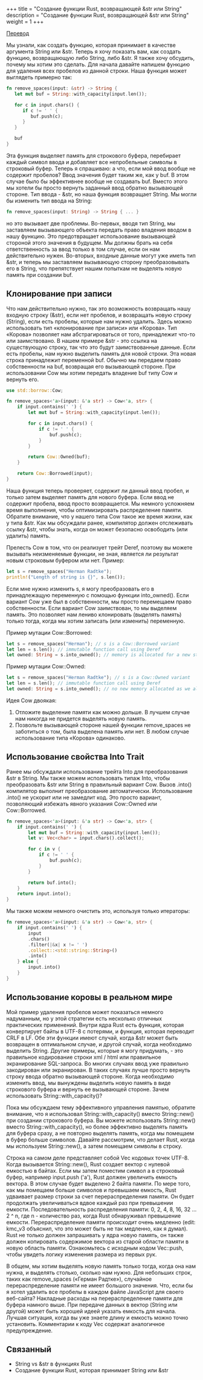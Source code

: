 +++
title = "Создание функции Rust, возвращающей &str или String"
description = "Создание функции Rust, возвращающей &str или String"
weight = 1
+++

[Перевод](https://hermanradtke.com/2015/05/29/creating-a-rust-function-that-returns-string-or-str.html)

Мы узнали, как создать функцию, которая принимает в качестве аргумента String или &str. Теперь я хочу показать вам, как создать функцию, возвращающую либо String, либо &str. Я также хочу обсудить, почему мы хотим это сделать. Для начала давайте напишем функцию для удаления всех пробелов из данной строки. Наша функция может выглядеть примерно так: 

```rust
fn remove_spaces(input: &str) -> String {
   let mut buf = String::with_capacity(input.len());

   for c in input.chars() {
      if c != ' ' {
         buf.push(c);
      }
   }

   buf
}
```

Эта функция выделяет память для строкового буфера, перебирает каждый символ ввода и добавляет все непробельные символы в строковый буфер. Теперь я спрашиваю: а что, если мой ввод вообще не содержит пробелов? Ввод значения будет таким же, как у buf. В этом случае было бы эффективнее вообще не создавать buf. Вместо этого мы хотели бы просто вернуть заданный ввод обратно вызывающей стороне. Тип ввода - &str, но наша функция возвращает String. Мы могли бы изменить тип ввода на String: 

```rust
fn remove_spaces(input: String) -> String { ... }
```

но это вызывает две проблемы. Во-первых, вводя тип String, мы заставляем вызывающего объекта передать право владения вводом в нашу функцию. Это предотвращает использование вызывающей стороной этого значения в будущем. Мы должны брать на себя ответственность за ввод только в том случае, если он нам действительно нужен. Во-вторых, входные данные могут уже иметь тип &str, и теперь мы заставляем вызывающую сторону преобразовывать его в String, что препятствует нашим попыткам не выделять новую память при создании buf.

## Клонирование при записи

Что нам действительно нужно, так это возможность возвращать нашу входную строку (&str), если нет пробелов, и возвращать новую строку (String), если есть пробелы, которые нам нужно удалить. Здесь можно использовать тип «клонирование при записи» или «Корова». Тип «Корова» позволяет нам абстрагироваться от того, принадлежит что-то или заимствовано. В нашем примере &str - это ссылка на существующую строку, так что это будут заимствованные данные. Если есть пробелы, нам нужно выделить память для новой строки. Эта новая строка принадлежит переменной buf. Обычно мы передаем право собственности на buf, возвращая его вызывающей стороне. При использовании Cow мы хотим передать владение buf типу Cow и вернуть его. 

```rust
use std::borrow::Cow;

fn remove_spaces<'a>(input: &'a str) -> Cow<'a, str> {
    if input.contains(' ') {
        let mut buf = String::with_capacity(input.len());

        for c in input.chars() {
            if c != ' ' {
                buf.push(c);
            }
        }

        return Cow::Owned(buf);
    }

    return Cow::Borrowed(input);
}
```

Наша функция теперь проверяет, содержит ли данный ввод пробел, и только затем выделяет память для нового буфера. Если ввод не содержит пробела, ввод просто возвращается. Мы немного усложняем время выполнения, чтобы оптимизировать распределение памяти. Обратите внимание, что у нашего типа Cow такое же время жизни, как у типа &str. Как мы обсуждали ранее, компилятор должен отслеживать ссылку &str, чтобы знать, когда он может безопасно освободить (или удалить) память.

Прелесть Cow в том, что он реализует трейт Deref, поэтому вы можете вызывать неизменяемые функции, не зная, является ли результат новым строковым буфером или нет. Пример:

```rust
let s = remove_spaces("Herman Radtke");
println!("Length of string is {}", s.len());
```

Если мне нужно изменить s, я могу преобразовать его в принадлежащую переменную с помощью функции into_owned(). Если вариант Cow уже был в собственности, мы просто перемещаем право собственности. Если вариант Cow заимствован, то мы выделяем память. Это позволяет нам лениво клонировать (выделять память) только тогда, когда мы хотим записать (или изменить) переменную.

Пример мутации Cow::Borrowed: 

```rust
let s = remove_spaces("Herman"); // s is a Cow::Borrowed variant
let len = s.len(); // immutable function call using Deref
let owned: String = s.into_owned(); // memory is allocated for a new string
```

Пример мутации Cow::Owned: 

```rust
let s = remove_spaces("Herman Radtke"); // s is a Cow::Owned variant
let len = s.len(); // immutable function call using Deref
let owned: String = s.into_owned(); // no new memory allocated as we already had a String
```

Идея Cow двоякая:

1. Отложите выделение памяти как можно дольше. В лучшем случае нам никогда не придется выделять новую память.
2. Позвольте вызывающей стороне нашей функции remove_spaces не заботиться о том, была выделена память или нет. В любом случае использование типа «Корова» одинаково.

## Использование свойства Into Trait

Ранее мы обсуждали использование трейта Into для преобразования &str в String. Мы также можем использовать типаж Into, чтобы преобразовать &str или String в правильный вариант Cow. Вызов .into() компилятор выполнит преобразование автоматически. Использование .into() не ускорит или не замедлит код. Это просто вариант, позволяющий избежать явного указания Cow::Owned или Cow::Borrowed. 

```rust
fn remove_spaces<'a>(input: &'a str) -> Cow<'a, str> {
    if input.contains(' ') {
        let mut buf = String::with_capacity(input.len());
        let v: Vec<char> = input.chars().collect();

        for c in v {
            if c != ' ' {
                buf.push(c);
            }
        }

        return buf.into();
    }
    return input.into();
}
```

Мы также можем немного очистить это, используя только итераторы: 

```rust
fn remove_spaces<'a>(input: &'a str) -> Cow<'a, str> {
    if input.contains(' ') {
        input
        .chars()
        .filter(|&x| x != ' ')
        .collect::<std::string::String>()
        .into()
    } else {
        input.into()
    }
}
```

## Использование коровы в реальном мире

Мой пример удаления пробелов может показаться немного надуманным, но у этой стратегии есть несколько отличных практических применений. Внутри ядра Rust есть функция, которая конвертирует байты в UTF-8 с потерями, и функция, которая переводит CRLF в LF. Обе эти функции имеют случай, когда &str может быть возвращен в оптимальном случае, и другой случай, когда необходимо выделить String. Другие примеры, которые я могу придумать, - это правильное кодирование строки xml / html или правильное экранирование SQL-запроса. Во многих случаях ввод уже правильно закодирован или экранирован. В таких случаях лучше просто вернуть строку ввода обратно вызывающей стороне. Когда необходимо изменить ввод, мы вынуждены выделить новую память в виде строкового буфера и вернуть ее вызывающей стороне.
Зачем использовать String::with_capacity()?

Пока мы обсуждаем тему эффективного управления памятью, обратите внимание, что я использовал String::with_capacity() вместо String::new() при создании строкового буфера. Вы можете использовать String::new() вместо String::with_capacity(), но более эффективно выделять память для буфера сразу, а не повторно выделять память, когда мы помещаем в буфер больше символов. Давайте рассмотрим, что делает Rust, когда мы используем String::new(), а затем помещаем символы в строку.

Строка на самом деле представляет собой Vec кодовых точек UTF-8. Когда вызывается String::new(), Rust создает вектор с нулевой емкостью в байтах. Если мы затем поместим символ a в строковый буфер, например input.push ('a'), Rust должен увеличить емкость вектора. В этом случае будет выделено 2 байта памяти. По мере того, как мы помещаем больше символов и превышаем емкость, Rust удваивает размер строки за счет перераспределения памяти. Он будет продолжать увеличиваться вдвое каждый раз при превышении емкости. Последовательность распределения памяти: 0, 2, 4, 8, 16, 32 ... 2 ^ n, где n - количество раз, когда Rust обнаруживал превышение емкости. Перераспределение памяти происходит очень медленно (edit: kmc_v3 объяснил, что это может быть не так медленно, как я думал). Rust не только должен запрашивать у ядра новую память, он также должен копировать содержимое вектора из старой области памяти в новую область памяти. Ознакомьтесь с исходным кодом Vec::push, чтобы увидеть логику изменения размера из первых рук.

В общем, мы хотим выделять новую память только тогда, когда она нам нужна, и выделять столько, сколько нам нужно. Для небольших строк, таких как remove_spaces («Герман Радтке»), случайное перераспределение памяти не имеет большого значения. Что, если бы я хотел удалить все пробелы в каждом файле JavaScript для своего веб-сайта? Накладные расходы на перераспределение памяти для буфера намного выше. При передаче данных в вектор (String или другой) может быть хорошей идеей указать емкость для начала. Лучшая ситуация, когда вы уже знаете длину и емкость можно точно установить. Комментарии к коду Vec содержат аналогичное предупреждение.

## Связанный

- String vs &str в функциях Rust
- Создание функции Rust, которая принимает String или &str 

